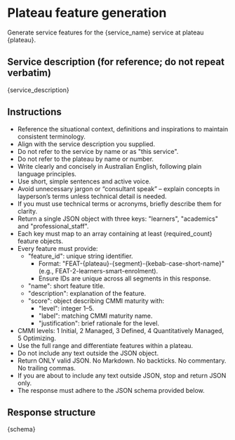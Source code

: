 # Plateau feature generation

Generate service features for the {service_name} service at plateau {plateau}.

## Service description (for reference; do not repeat verbatim)
{service_description}

## Instructions

- Reference the situational context, definitions and inspirations to maintain consistent terminology.
- Align with the service description you supplied.
- Do not refer to the service by name or as "this service".
- Do not refer to the plateau by name or number.
- Write clearly and concisely in Australian English, following plain language principles.
- Use short, simple sentences and active voice.
- Avoid unnecessary jargon or “consultant speak” – explain concepts in layperson’s terms unless technical detail is needed.
- If you must use technical terms or acronyms, briefly describe them for clarity.
- Return a single JSON object with three keys: "learners", "academics" and "professional_staff".
- Each key must map to an array containing at least {required_count} feature objects.
- Every feature must provide:
    - "feature_id": unique string identifier.
        - Format: "FEAT-{plateau}-{segment}-{kebab-case-short-name}" (e.g., FEAT-2-learners-smart-enrolment).
        - Ensure IDs are unique across all segments in this response.
    - "name": short feature title.
    - "description": explanation of the feature.
    - "score": object describing CMMI maturity with:
        - "level": integer 1–5.
        - "label": matching CMMI maturity name.
        - "justification": brief rationale for the level.
- CMMI levels: 1 Initial, 2 Managed, 3 Defined, 4 Quantitatively Managed, 5 Optimizing.
- Use the full range and differentiate features within a plateau.
- Do not include any text outside the JSON object.
- Return ONLY valid JSON. No Markdown. No backticks. No commentary. No trailing commas.
- If you are about to include any text outside JSON, stop and return JSON only.
- The response must adhere to the JSON schema provided below.

## Response structure

{schema}
